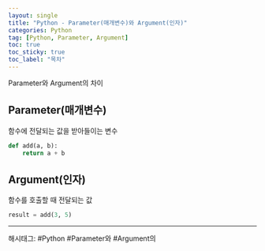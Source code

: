 ```yaml
---
layout: single
title: "Python - Parameter(매개변수)와 Argument(인자)"
categories: Python
tag: [Python, Parameter, Argument]
toc: true
toc_sticky: true
toc_label: "목차"
---
```


Parameter와 Argument의 차이

## Parameter(매개변수)

함수에 전달되는 값을 받아들이는 변수

```python
def add(a, b):
    return a + b
```

## Argument(인자)

함수를 호출할 때 전달되는 값

```python
result = add(3, 5)
```

---

해시태그: #Python #Parameter와 #Argument의
